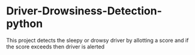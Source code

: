 # Driver-Drowsiness-Detection-python
This project detects the sleepy or drowsy driver by allotting a score and if the score exceeds then driver is alerted
